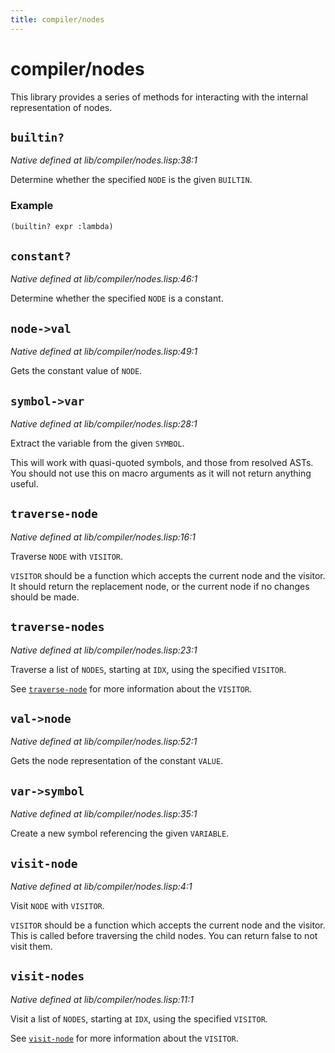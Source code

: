 ```yaml
---
title: compiler/nodes
---
```

# compiler/nodes
This library provides a series of methods for interacting with the internal
representation of nodes.

## `builtin?`
*Native defined at lib/compiler/nodes.lisp:38:1*

Determine whether the specified `NODE` is the given `BUILTIN`.

### Example
```cl
(builtin? expr :lambda)
```

## `constant?`
*Native defined at lib/compiler/nodes.lisp:46:1*

Determine whether the specified `NODE` is a constant.

## `node->val`
*Native defined at lib/compiler/nodes.lisp:49:1*

Gets the constant value of `NODE`.

## `symbol->var`
*Native defined at lib/compiler/nodes.lisp:28:1*

Extract the variable from the given `SYMBOL`.

This will work with quasi-quoted symbols, and those from resolved ASTs. You
should not use this on macro arguments as it will not return anything
useful.

## `traverse-node`
*Native defined at lib/compiler/nodes.lisp:16:1*

Traverse `NODE` with `VISITOR`.

`VISITOR` should be a function which accepts the current node and the
visitor. It should return the replacement node, or the current node if no
changes should be made.

## `traverse-nodes`
*Native defined at lib/compiler/nodes.lisp:23:1*

Traverse a list of `NODES`, starting at `IDX`, using the specified `VISITOR`.

See [`traverse-node`](lib.compiler.nodes.md#traverse-node) for more information about the `VISITOR`.

## `val->node`
*Native defined at lib/compiler/nodes.lisp:52:1*

Gets the node representation of the constant `VALUE`.

## `var->symbol`
*Native defined at lib/compiler/nodes.lisp:35:1*

Create a new symbol referencing the given `VARIABLE`.

## `visit-node`
*Native defined at lib/compiler/nodes.lisp:4:1*

Visit `NODE` with `VISITOR`.

`VISITOR` should be a function which accepts the current node and the
visitor. This is called before traversing the child nodes. You can return
false to not visit them.

## `visit-nodes`
*Native defined at lib/compiler/nodes.lisp:11:1*

Visit a list of `NODES`, starting at `IDX`, using the specified `VISITOR`.

See [`visit-node`](lib.compiler.nodes.md#visit-node) for more information about the `VISITOR`.

